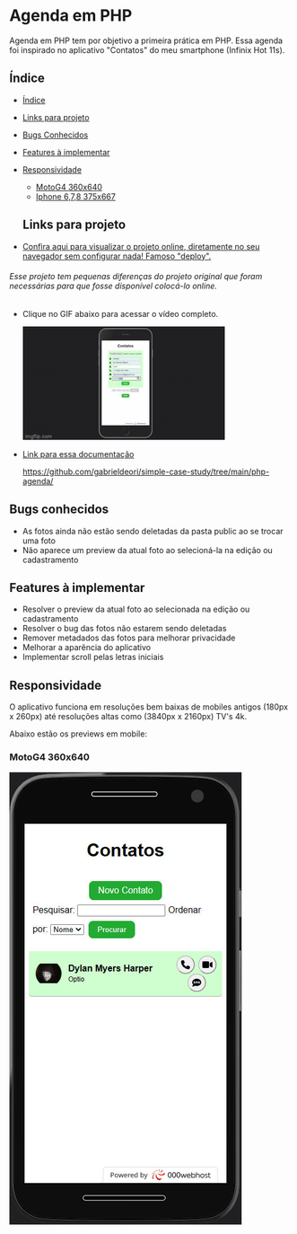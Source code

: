 # Agenda em PHP
Agenda em PHP tem por objetivo a primeira prática em PHP.
Essa agenda foi inspirado no aplicativo "Contatos" do meu smartphone (Infinix Hot 11s).

## Índice

- [Índice]()
- [Links para projeto]()
- [Bugs Conhecidos]()
- [Features à implementar]()
- [Responsividade]()
  - [MotoG4 360x640]()
  - [Iphone 6,7,8 375x667]()

  ## Links para projeto

- [Confira aqui para visualizar o projeto online, diretamente no seu navegador sem configurar nada! Famoso "deploy".](https://deori-server-lost-brazil.000webhostapp.com/php-agenda/index.php)
###### Esse projeto tem pequenas diferenças do projeto original que foram necessárias para que fosse disponível colocá-lo online.

- Clique no GIF abaixo para acessar o vídeo completo.

  [![Link Projeto](./src/img/PHPAgenda.gif)](https://youtu.be/jeXMuAbqWuA)

- [Link para essa documentação](https://github.com/gabrieldeori/simple-case-study/tree/main/php-agenda/)

  https://github.com/gabrieldeori/simple-case-study/tree/main/php-agenda/

## Bugs conhecidos
- As fotos ainda não estão sendo deletadas da pasta public ao se trocar uma foto
- Não aparece um preview da atual foto ao selecioná-la na edição ou cadastramento

## Features à implementar
- Resolver o preview da atual foto ao selecionada na edição ou cadastramento
- Resolver o bug das fotos não estarem sendo deletadas
- Remover metadados das fotos para melhorar privacidade
- Melhorar a aparência do aplicativo
- Implementar scroll pelas letras iniciais

## Responsividade
O aplicativo funciona em resoluções bem baixas de mobiles antigos (180px x 260px) até resoluções altas como (3840px x 2160px) TV's 4k. 

Abaixo estão os previews em mobile:

### MotoG4 360x640
![Imagem ](./src/img/MotoG4.jpg)
